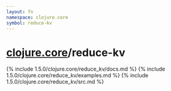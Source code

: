 ```yaml
---
layout: fn
namespace: clojure.core
symbol: reduce-kv
---
```


# [clojure.core](../)/reduce-kv

{% include 1.5.0/clojure.core/reduce_kv/docs.md %}
{% include 1.5.0/clojure.core/reduce_kv/examples.md %}
{% include 1.5.0/clojure.core/reduce_kv/src.md %}

